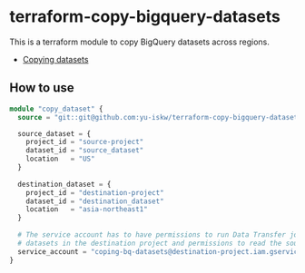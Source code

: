 # terraform-copy-bigquery-datasets
This is a terraform module to copy BigQuery datasets across regions.

- [Copying datasets](https://cloud.google.com/bigquery/docs/copying-datasets)

## How to use
```terraform
module "copy_dataset" {
  source = "git::git@github.com:yu-iskw/terraform-copy-bigquery-datasets.git?ref=v0.1.0"

  source_dataset = {
    project_id = "source-project"
    dataset_id = "source_dataset"
    location   = "US"
  }
  
  destination_dataset = {
    project_id = "destination-project"
    dataset_id = "destination_dataset"
    location   = "asia-northeast1"
  }
  
  # The service account has to have permissions to run Data Transfer jobs and create
  # datasets in the destination project and permissions to read the source dataset.
  service_account = "coping-bq-datasets@destination-project.iam.gserviceaccount.com"
}
```
